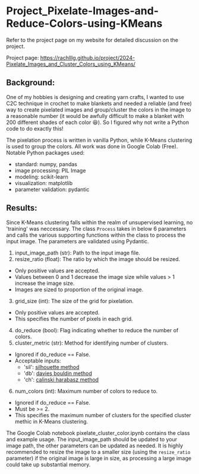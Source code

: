 # Project_Pixelate-Images-and-Reduce-Colors-using-KMeans

Refer to the project page on my website for detailed discussion on the project.

Project page: https://rachlllg.github.io/project/2024-Pixelate_Images_and_Cluster_Colors_using_KMeans/

## Background:
One of my hobbies is designing and creating yarn crafts, I wanted to use C2C technique in crochet to make blankets and needed a reliable (and free) way to create pixelated images and group/cluster the colors in the image to a reasonable number (it would be awfully difficult to make a blanket with 200 different shades of each color 😆). So I figured why not write a Python code to do exactly this!

The pixelation process is written in vanilla Python, while K-Means clustering is used to group the colors. All work was done in Google Colab (Free). Notable Python packages used:
- standard: numpy, pandas
- image processing: PIL Image
- modeling: scikit-learn
- visualization: matplotlib
- parameter validation: pydantic

## Results:
Since K-Means clustering falls within the realm of unsupervised learning, no 'training' was neccessary. The class `Process` takes in below 6 parameters and calls the various supporting functions within the class to process the input image. The parameters are validated using Pydantic.
1. input_image_path (str): Path to the input image file.
2. resize_ratio (float): The ratio by which the image should be resized. 
  - Only positive values are accepted. 
  - Values between 0 and 1 decrease the image size while values > 1 increase the image size.
  - Images are sized to proportion of the original image.
3. grid_size (int): The size of the grid for pixelation.
  - Only positive values are accepted. 
  - This specifies the number of pixels in each grid.
4. do_reduce (bool): Flag indicating whether to reduce the number of colors.
5. cluster_metric (str): Method for identifying number of clusters. 
  - Ignored if do_reduce == False.
  - Acceptable inputs:
    - 'sil': [silhouette method](https://scikit-learn.org/stable/modules/generated/sklearn.metrics.silhouette_score.html)
    - 'db': [davies bouldin method](https://scikit-learn.org/stable/modules/generated/sklearn.metrics.davies_bouldin_score.html)
    - 'ch': [calinski harabasz method](https://scikit-learn.org/stable/modules/generated/sklearn.metrics.calinski_harabasz_score.html)
6. num_colors (int): Maximum number of colors to reduce to.
  - Ignored if do_reduce == False.
  - Must be >= 2.
  - This specifies the maximum number of clusters for the specified cluster methic in K-Means clustering.

The Google Colab notebook pixelate_cluster_color.ipynb contains the class and example usage. The input_image_path should be updated to your image path, the other parameters can be updated as needed. It is highly recommended to resize the image to a smaller size (using the `resize_ratio` parameter) if the original image is large in size, as processing a large image could take up substantial memory.
